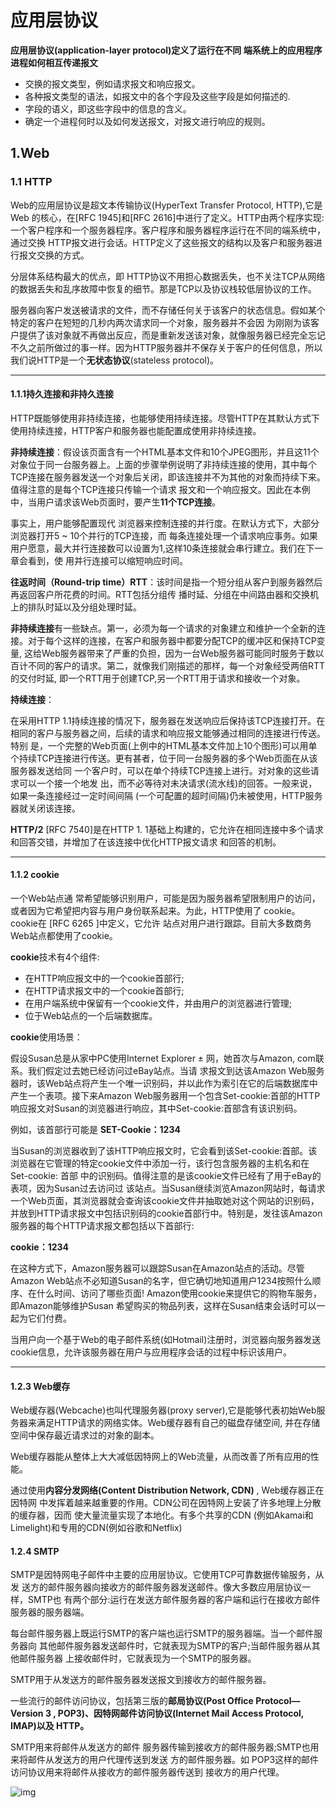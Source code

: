 # 应用层协议

**应用层协议(application-layer protocol)定义了运行在不同 端系统上的应用程序进程如何相互传递报文**

- 交换的报文类型，例如请求报文和响应报文。
- 各种报文类型的语法，如报文中的各个字段及这些字段是如何描述的.
- 字段的语义，即这些字段中的信息的含义。
- 确定一个进程何时以及如何发送报文，对报文进行响应的规则。



## 1.Web

### 1.1 HTTP

Web的应用层协议是超文本传输协议(HyperText Transfer Protocol, HTTP),它是Web 的核心，在[RFC 1945]和[RFC 2616]中进行了定义。HTTP由两个程序实现:一个客户程序和一个服务器程序。客户程序和服务器程序运行在不同的端系统中，通过交换 HTTP报文进行会话。HTTP定义了这些报文的结构以及客户和服务器进行报文交换的方式。

分层体系结构最大的优点，即 HTTP协议不用担心数据丢失，也不关注TCP从网络的数据丢失和乱序故障中恢复的细节。那是TCP以及协议栈较低层协议的工作。

服务器向客户发送被请求的文件，而不存储任何关于该客户的状态信息。假如某个特定的客户在短短的几秒内两次请求同一个对象，服务器并不会因 为刚刚为该客户提供了该对象就不再做出反应，而是重新发送该对象，就像服务器已经完全忘记不久之前所做过的事一样。因为HTTP服务器并不保存关于客户的任何信息，所以 我们说HTTP是一个**无状态协议**(stateless protocol)。

------



#### 1.1.1持久连接和非持久连接

HTTP既能够使用非持续连接，也能够使用持续连接。尽管HTTP在其默认方式下使用持续连接，HTTP客户和服务器也能配置成使用非持续连接。

**非持续连接**：假设该页面含有一个HTML基本文件和10个JPEG图形，并且这11个对象位于同一台服务器上。上面的步骤举例说明了非持续连接的使用，其中每个TCP连接在服务器发送一个对象后关闭，即该连接并不为其他的对象而持续下来。值得注意的是每个TCP连接只传输一个请求 报文和一个响应报文。因此在本例中，当用户请求该Web页面时，要产生**11个TCP连接**。

事实上，用户能够配置现代 浏览器来控制连接的并行度。在默认方式下，大部分浏览器打开5 ~ 10个并行的TCP连接，而 每条连接处理一个请求响应事务。如果用户愿意，最大并行连接数可以设置为1,这样10条连接就会串行建立。我们在下一章会看到，使 用并行连接可以缩短响应时间。

**往返时间（Round-trip time）RTT**：该时间是指一个短分组从客户到服务器然后再返回客户所花费的时间。RTT包括分组传 播时延、分组在中间路由器和交换机上的排队时延以及分组处理时延。

**非持续连接**有一些缺点。第一，必须为每一个请求的对象建立和维护一个全新的连接。对于每个这样的连接，在客户和服务器中都要分配TCP的缓冲区和保持TCP变量, 这给Web服务器带来了严重的负担，因为一台Web服务器可能同时服务于数以百计不同的客户的请求。第二，就像我们刚描述的那样，每一个对象经受两倍RTT的交付时延, 即一个RTT用于创建TCP,另一个RTT用于请求和接收一个对象。

**持续连接**：

在采用HTTP 1.1持续连接的情况下，服务器在发送响应后保持该TCP连接打开。在 相同的客户与服务器之间，后续的请求和响应报文能够通过相同的连接进行传送。特别 是，一个完整的Web页面(上例中的HTML基本文件加上10个图形)可以用单个持续TCP连接进行传送。更有甚者，位于同一台服务器的多个Web页面在从该服务器发送给同 一个客户时，可以在单个持续TCP连接上进行。对对象的这些请求可以一个接一个地发 出，而不必等待对未决请求(流水线)的回答。一般来说，如果一条连接经过一定时间间隔 (一个可配置的超时间隔)仍未被使用，HTTP服务器就关闭该连接。

**HTTP/2** [RFC 7540]是在HTTP 1. 1基础上构建的，它允许在相同连接中多个请求和回答交错，并增加了在该连接中优化HTTP报文请求 和回答的机制。

------



#### 1.1.2 cookie

一个Web站点通 常希望能够识别用户，可能是因为服务器希望限制用户的访问，或者因为它希望把内容与用户身份联系起来。为此，HTTP使用了 cookie。cookie在 [RFC 6265 ]中定义，它允许 站点对用户进行跟踪。目前大多数商务Web站点都使用了cookie。

**cookie**技术有4个组件:

- 在HTTP响应报文中的一个cookie首部行;
- 在HTTP请求报文中的一个cookie首部行;
- 在用户端系统中保留有一个cookie文件，并由用户的浏览器进行管理;
- 位于Web站点的一个后端数据库。

**cookie**使用场景：

假设Susan总是从家中PC使用Internet Explorer ± 网，她首次与Amazon, com联系。我们假定过去她已经访问过eBay站点。当请 求报文到达该Amazon Web服务器时，该Web站点将产生一个唯一识别码，并以此作为索引在它的后端数据库中产生一个表项。接下来Amazon Web服务器用一个包含Set-cookie:首部的HTTP响应报文对Susan的浏览器进行响应，其中Set-cookie:首部含有该识别码。

例如，该首部行可能是 **SET-Cookie：1234**

当Susan的浏览器收到了该HTTP响应报文时，它会看到该Set-cookie:首部。该浏览器在它管理的特定cookie文件中添加一行，该行包含服务器的主机名和在Set-cookie: 首部 中的识别码。值得注意的是该cookie文件已经有了用于eBay的表项，因为Susan过去访问过 该站点。当Susan继续浏览Amazon网站时，每请求一个Web页面，其浏览器就会查询该cookie文件并抽取她对这个网站的识别码，并放到HTTP请求报文中包括识别码的cookie首部行中。特别是，发往该Amazon服务器的每个HTTP请求报文都包括以下首部行:

**cookie：1234**

在这种方式下，Amazon服务器可以跟踪Susan在Amazon站点的活动。尽管Amazon Web站点不必知道Susan的名字，但它确切地知道用户1234按照什么顺序、在什么时间、访问了哪些页面! Amazon使用cookie来提供它的购物车服务，即Amazon能够维护Susan 希望购买的物品列表，这样在Susan结束会话时可以一起为它们付费。

当用户向一个基于Web的电子邮件系统(如Hotmail)注册时，浏览器向服务器发送cookie信息，允许该服务器在用户与应用程序会话的过程中标识该用户。

------



#### 1.2.3 Web缓存

Web缓存器(Webcache)也叫代理服务器(proxy server),它是能够代表初始Web服务器来满足HTTP请求的网络实体。Web缓存器有自己的磁盘存储空间, 并在存储空间中保存最近请求过的对象的副本。

Web缓存器能从整体上大大减低因特网上的Web流量，从而改善了所有应用的性能。

通过使用**内容分发网络(Content Distribution Network, CDN)** , Web缓存器正在因特网 中发挥着越来越重要的作用。CDN公司在因特网上安装了许多地理上分散的缓存器，因而 使大量流量实现了本地化。有多个共享的CDN (例如Akamai和Limelight)和专用的CDN(例如谷歌和Netflix)



#### 1.2.4 SMTP

SMTP是因特网电子邮件中主要的应用层协议。它使用TCP可靠数据传输服务，从发 送方的邮件服务器向接收方的邮件服务器发送邮件。像大多数应用层协议一样，SMTP也 有两个部分:运行在发送方邮件服务器的客户端和运行在接收方邮件服务器的服务器端。

每台邮件服务器上既运行SMTP的客户端也运行SMTP的服务器端。当一个邮件服务器向 其他邮件服务器发送邮件时，它就表现为SMTP的客户;当邮件服务器从其他邮件服务器 上接收邮件时，它就表现为一个SMTP的服务器。

SMTP用于从发送方的邮件服务器发送报文到接收方的邮件服务器。

一些流行的邮件访问协议，包括第三版的**邮局协议(Post Office Protocol—Version 3 , POP3)、因特网邮件访问协议(Internet Mail Access Protocol, IMAP)以及 HTTP。**

SMTP用来将邮件从发送方的邮件 服务器传输到接收方的邮件服务器;SMTP也用来将邮件从发送方的用户代理传送到发送 方的邮件服务器。如 POP3这样的邮件访问协议用来将邮件从接收方的邮件服务器传送到 接收方的用户代理。

![img](http://8.130.25.175:8080/img/computer_network/male.png)

